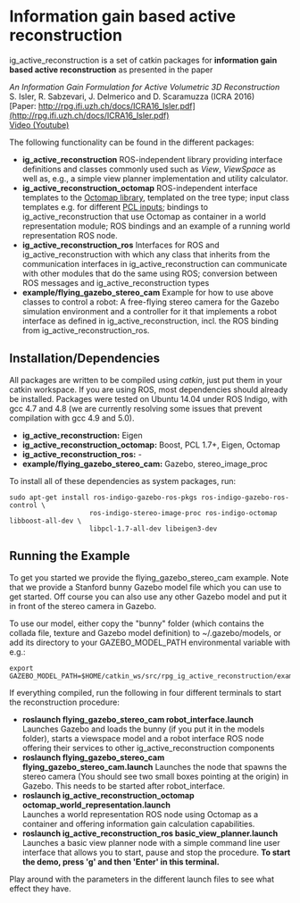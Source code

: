 # Information gain based active reconstruction

ig_active_reconstruction is a set of catkin packages for **information gain based active reconstruction** as presented in the paper

*An Information Gain Formulation for Active Volumetric 3D Reconstruction*  
S. Isler, R. Sabzevari, J. Delmerico and D. Scaramuzza (ICRA 2016)  
[Paper: http://rpg.ifi.uzh.ch/docs/ICRA16_Isler.pdf](http://rpg.ifi.uzh.ch/docs/ICRA16_Isler.pdf)  
[Video (Youtube)](https://www.youtube.com/watch?v=ZcJcsoGGqbA&feature=youtu.be) 

The following functionality can be found in the different packages:
* **ig_active_reconstruction** ROS-independent library providing interface definitions and classes commonly used such as *View*, *ViewSpace* as well as, e.g., a simple view planner implementation and utility calculator.
* **ig_active_reconstruction_octomap** ROS-independent interface templates to the [Octomap library](https://octomap.github.io/), templated on the tree type; input class templates e.g. for different [PCL inputs](http://pointclouds.org/); bindings to ig_active_reconstruction that use Octomap as container in a world representation module; ROS bindings and an example of a running world representation ROS node. 
* **ig_active_reconstruction_ros** Interfaces for ROS and ig_active_reconstruction with which any class that inherits from the communication interfaces in ig_active_reconstruction can communicate with other modules that do the same using ROS; conversion between ROS messages and ig_active_reconstruction types
* **example/flying_gazebo_stereo_cam** Example for how to use above classes to control a robot: A free-flying stereo camera for the Gazebo simulation environment and a controller for it that implements a robot interface as defined in ig_active_reconstruction, incl. the ROS binding from ig_active_reconstruction_ros.

## Installation/Dependencies
All packages are written to be compiled using *catkin*, just put them in your catkin workspace. If you are using ROS, most dependencies should already be installed. Packages were tested on Ubuntu 14.04 under ROS Indigo, with gcc 4.7 and 4.8 (we are currently resolving some issues that prevent compilation with gcc 4.9 and 5.0).

* **ig_active_reconstruction:** Eigen
* **ig_active_reconstruction_octomap:** Boost, PCL 1.7+, Eigen, Octomap
* **ig_active_reconstruction_ros:** -
*  **example/flying_gazebo_stereo_cam:** Gazebo, stereo_image_proc

To install all of these dependencies as system packages, run:
```
sudo apt-get install ros-indigo-gazebo-ros-pkgs ros-indigo-gazebo-ros-control \
                    ros-indigo-stereo-image-proc ros-indigo-octomap libboost-all-dev \
                    libpcl-1.7-all-dev libeigen3-dev
```

## Running the Example
To get you started we provide the flying_gazebo_stereo_cam example. Note that we provide a Stanford bunny Gazebo model file which you can use to get started. Off course you can also use any other Gazebo model and put it in front of the stereo camera in Gazebo.

To use our model, either copy the "bunny" folder (which contains the collada file, texture and Gazebo model definition) to ~/.gazebo/models, or add its directory to your GAZEBO_MODEL_PATH environmental variable with e.g.:
```
export GAZEBO_MODEL_PATH=$HOME/catkin_ws/src/rpg_ig_active_reconstruction/example/flying_gazebo_stereo_cam/model:$GAZEBO_MODEL_PATH
```

If everything compiled, run the following in four different terminals to start the reconstruction procedure:
* **roslaunch flying_gazebo_stereo_cam robot_interface.launch**  
Launches Gazebo and loads the bunny (if you put it in the models folder), starts a viewspace model and a robot interface ROS node offering their services to other ig_active_reconstruction components
* **roslaunch flying_gazebo_stereo_cam flying_gazebo_stereo_cam.launch**
Launches the node that spawns the stereo camera (You should see two small boxes pointing at the origin) in Gazebo. This needs to be started after robot_interface.
* **roslaunch ig_active_reconstruction_octomap octomap_world_representation.launch**  
Launches a world representation ROS node using Octomap as a container and offering information gain calculation capabilities.
* **roslaunch ig_active_reconstruction_ros	basic_view_planner.launch**  
Launches a basic view planner node with a simple command line user interface that allows you to start, pause and stop the procedure.  **To start the demo, press 'g' and then 'Enter' in this terminal.**

Play around with the parameters in the different launch files to see what effect they have.
